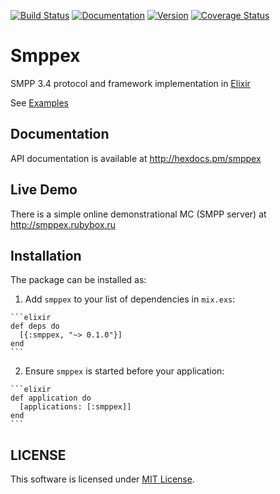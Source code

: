 [![Build Status](https://travis-ci.org/savonarola/smppex.svg?branch=master)](https://travis-ci.org/savonarola/smppex)
[![Documentation](https://img.shields.io/badge/docs-hexpm-blue.svg)](http://hexdocs.pm/smppex)
[![Version](https://img.shields.io/hexpm/v/smppex.svg)](https://hex.pm/packages/smppex)
[![Coverage Status](https://coveralls.io/repos/github/savonarola/smppex/badge.svg?branch=master)](https://coveralls.io/github/savonarola/smppex?branch=master)

# Smppex

SMPP 3.4 protocol and framework implementation in [Elixir](http://elixir-lang.org)

See [Examples](https://hexdocs.pm/smppex/SMPPEX.html)

## Documentation

API documentation is available at http://hexdocs.pm/smppex

## Live Demo

There is a simple online demonstrational MC (SMPP server) at http://smppex.rubybox.ru

## Installation

The package can be installed as:

  1. Add `smppex` to your list of dependencies in `mix.exs`:

    ```elixir
    def deps do
      [{:smppex, "~> 0.1.0"}]
    end
    ```

  2. Ensure `smppex` is started before your application:

    ```elixir
    def application do
      [applications: [:smppex]]
    end
    ```

## LICENSE

This software is licensed under [MIT License](LICENSE).
